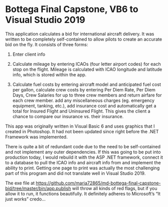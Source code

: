 # Bottega Final Capstone, VB6 to Visual Studio 2019

This application calculates a bid for international aircraft delivery. It was written to be completely self-contained to allow pilots to create an accurate bid on the fly. It consists of three forms:

  1. Enter client info
  
  2. Calculate mileage by entering ICAOs (four letter airport codes) for each stop on the flight.  Mileage is calculated with ICAO longitude and latitude info, which is stored within the app.
  
  3. Calculate fuel costs by entering aircraft model and anticipated fuel cost per gallon, calculate crew costs by entering Per Diem Rate, Per Diem Days, Crew Salaries for up to three crew members and return airfare for each crew member. add any miscellaneous charges (eg. emergency equipment, tanking, etc.), add insurance cost and automatically get a total for Insured Flight and Uninsured Flight. This gives the client a chance to compare our insurance vs. their insurance.
  
This app was originally written in Visual Basic 6 and uses graphics that I created in Photoshop. It had not been updated since right before the .NET Framework was implemented. 

There is quite a bit of redundant code due to the need to be self-contained and not implement any outer dependencies. If this was going to be put into production today, I would rebuild it with the ASP .NET framework, connect it to a database to pull the ICAO info and aircraft info from and implement the ability to print. Getting one page to print was actually the most challenging part of this program and did not translate well in Visual Studio 2019.

The exe file at https://github.com/maria72865/md-bottega-final-capstone-bid/tree/master/bin/app.publish will throw all kinds of red flags, but if you allow it to run, it functions beautifully.  It definitely adheres to Microsoft’s “It just works” credo…
